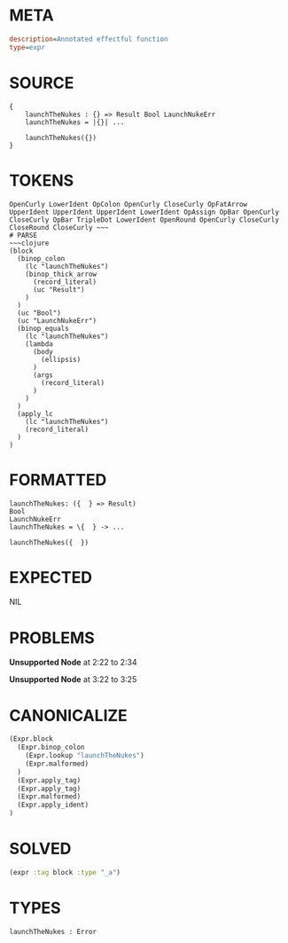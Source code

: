 # META
~~~ini
description=Annotated effectful function
type=expr
~~~
# SOURCE
~~~roc
{
    launchTheNukes : {} => Result Bool LaunchNukeErr
    launchTheNukes = |{}| ...

    launchTheNukes({})
}
~~~
# TOKENS
~~~text
OpenCurly LowerIdent OpColon OpenCurly CloseCurly OpFatArrow UpperIdent UpperIdent UpperIdent LowerIdent OpAssign OpBar OpenCurly CloseCurly OpBar TripleDot LowerIdent OpenRound OpenCurly CloseCurly CloseRound CloseCurly ~~~
# PARSE
~~~clojure
(block
  (binop_colon
    (lc "launchTheNukes")
    (binop_thick_arrow
      (record_literal)
      (uc "Result")
    )
  )
  (uc "Bool")
  (uc "LaunchNukeErr")
  (binop_equals
    (lc "launchTheNukes")
    (lambda
      (body
        (ellipsis)
      )
      (args
        (record_literal)
      )
    )
  )
  (apply_lc
    (lc "launchTheNukes")
    (record_literal)
  )
)
~~~
# FORMATTED
~~~roc
launchTheNukes: ({  } => Result)
Bool
LaunchNukeErr
launchTheNukes = \{  } -> ...

launchTheNukes({  })
~~~
# EXPECTED
NIL
# PROBLEMS
**Unsupported Node**
at 2:22 to 2:34

**Unsupported Node**
at 3:22 to 3:25

# CANONICALIZE
~~~clojure
(Expr.block
  (Expr.binop_colon
    (Expr.lookup "launchTheNukes")
    (Expr.malformed)
  )
  (Expr.apply_tag)
  (Expr.apply_tag)
  (Expr.malformed)
  (Expr.apply_ident)
)
~~~
# SOLVED
~~~clojure
(expr :tag block :type "_a")
~~~
# TYPES
~~~roc
launchTheNukes : Error
~~~
